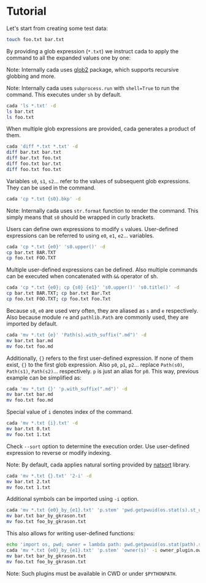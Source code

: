 # Tutorial

Let's start from creating some test data:
```sh
touch foo.txt bar.txt
```

By providing a glob expression (`*.txt`) we instruct cada to apply the command to all the expanded values one by one:

Note: Internally cada uses [glob2](https://github.com/miracle2k/python-glob2/) package, which supports recursive globbing and more.

Note: Internally cada uses `subprocess.run` with `shell=True` to run the command. This executes under `sh` by default.

```sh
cada 'ls *.txt' -d
ls bar.txt
ls foo.txt
```

When multiple glob expressions are provided, cada generates a product of them.

```sh
cada 'diff *.txt *.txt' -d
diff bar.txt bar.txt
diff bar.txt foo.txt
diff foo.txt bar.txt
diff foo.txt foo.txt
```

Variables `s0`, `s1`, `s2`...  refer to the values of subsequent glob expressions. They can be used in the command.

```sh
cada 'cp *.txt {s0}.bkp' -d
```

Note: Internally cada uses `str.format` function to render the command. This simply means that `s0` should be wrapped in curly brackets.

Users can define own expressions to modify `s` values. User-defined expressions can be referred to using `e0`, `e1`, `e2`... variables.

```sh
cada 'cp *.txt {e0}' 's0.upper()' -d
cp bar.txt BAR.TXT
cp foo.txt FOO.TXT
```

Multiple user-defined expressions can be defined. Also multiple commands can be executed when concatenated with `&&` operator of sh.

```sh
cada 'cp *.txt {e0}; cp {s0} {e1}' 's0.upper()' 's0.title()' -d
cp bar.txt BAR.TXT; cp bar.txt Bar.Txt
cp foo.txt FOO.TXT; cp foo.txt Foo.Txt
```

Because `s0`, `e0` are used very often, they are aliased as `s` and `e` respectively. Also because module `re` and `pathlib.Path` are
commonly used, they are imported by default.

```sh
cada 'mv *.txt {e}' 'Path(s).with_suffix(".md")' -d
mv bar.txt bar.md
mv foo.txt foo.md
```

Additionally, `{}` refers to the first user-defined expression. If none of them exist, `{}` to the first glob expression. Also `p0`, `p1`, `p2`... replace `Path(s0)`, `Path(s1)`, `Path(s2)`... respectively. `p` is just an alias for `p0`. This way, previous example can be simplified as:

```sh
cada 'mv *.txt {}' 'p.with_suffix(".md")' -d
mv bar.txt bar.md
mv foo.txt foo.md
```

Special value of `i` denotes index of the command.

```sh
cada 'mv *.txt {i}.txt' -d
mv bar.txt 0.txt
mv foo.txt 1.txt
```

Check `--sort` option to determine the execution order. Use user-defined expression to reverse or modify indexing.

Note: By default, cada applies natural sorting provided by [natsort](https://github.com/SethMMorton/natsort) library.

```sh
cada 'mv *.txt {}.txt' '2-i' -d
mv bar.txt 2.txt
mv foo.txt 1.txt
```

Additional symbols can be imported using `-i` option.

```sh
cada 'mv *.txt {e0}_by_{e1}.txt' 'p.stem' 'pwd.getpwuid(os.stat(s).st_uid).pw_name' -i os -i pwd -d
mv bar.txt bar_by_gkrason.txt
mv foo.txt foo_by_gkrason.txt
```

This also allows for writing user-defined functions:

```sh
echo 'import os, pwd; owner = lambda path: pwd.getpwuid(os.stat(path).st_uid).pw_name' > owner_plugin.py
cada 'mv *.txt {e0}_by_{e1}.txt' 'p.stem' 'owner(s)' -i owner_plugin.owner -d
mv bar.txt bar_by_gkrason.txt
mv foo.txt foo_by_gkrason.txt
```

Note: Such plugins must be available in CWD or under `$PYTHONPATH`.
